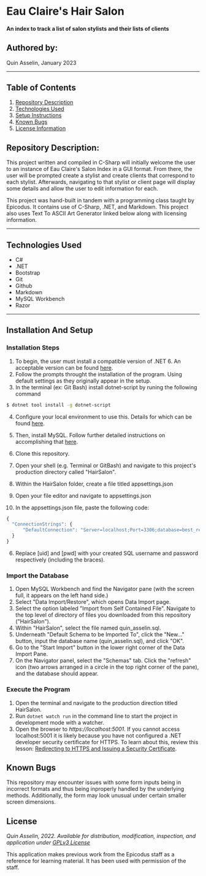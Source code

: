 # Eau Claire's Hair Salon

#### An index to track a list of salon stylists and their lists of clients

## Authored by: 
Quin Asselin, January 2023

***

## Table of Contents
1. [Repository Description](#repository-description)
2. [Technologies Used](#technologies-used)
3. [Setup Instructions](#installation-and-setup)
4. [Known Bugs](#known-bugs)
5. [License Information](#license)

## Repository Description:
This project written and compiled in C-Sharp will initially welcome the user to an instance of Eau Claire's Salon Index in a GUI format. From there, the user will be prompted create a stylist and create clients that correspond to each stylist. Afterwards, navigating to that stylist or client page will display some details and allow the user to edit information for each.

This project was hand-built in tandem with a programming class taught by Epicodus. It contains use of C-Sharp, .NET, and Markdown. This project also uses Text To ASCII Art Generator linked below along with licensing information.
***

## Technologies Used

- C#
- .NET
- Bootstrap
- Git
- Github
- Markdown
- MySQL Workbench
- Razor


***

## Installation And Setup

### Installation Steps
1. To begin, the user must install a compatible version of .NET 6. An acceptable version can be found [here](https://dotnet.microsoft.com/en-us/download/dotnet/6.0).
2. Follow the prompts throught the installation of the program. Using default settings as they originally appear in the setup.
3. In the terminal (ex: Git Bash) install dotnet-script by runing the following command
```bash
$ dotnet tool install -g dotnet-script
```
4. Configure your local environment to use this. Details for which can be found [here](https://www.learnhowtoprogram.com/c-and-net/getting-started-with-c/installing-dotnet-script).
5. Then, install MySQL. Follow further detailed instructions on accomplishing that [here](https://www.learnhowtoprogram.com/c-and-net/getting-started-with-c/installing-and-configuring-mysql).

1. Clone this repository.
2. Open your shell (e.g. Terminal or GitBash) and navigate to this project's production directory called "HairSalon".
3. Within the HairSalon folder, create a file titled appsettings.json
4. Open your file editor and navigate to appsettings.json
5. In the appsettings.json file, paste the following code:
```javascript
{
  "ConnectionStrings": {
      "DefaultConnection": "Server=localhost;Port=3306;database=best_restaurant_list;uid=[uid];pwd=[pwd];"
  }
}
```
6. Replace [uid] and [pwd] with your created SQL username and password respectively (including the braces).

### Import the Database

1. Open MySQL Workbench and find the Navigator pane (with the screen full, it appears on the left hand side.)
2. Select "Data Import/Restore", which opens Data Import page.
3. Select the option labeled "Import from Self Contained File". Navigate to the top level of directory of files you downloaded from this repository ("HairSalon").
4. Within "HairSalon", select the file named quin_asselin.sql.
5. Underneath "Default Schema to be Imported To", click the "New..." button, input the database name (quin_asselin.sql), and click "OK".
6. Go to the "Start Import" button in the lower right corner of the Data Import Pane.
7. On the Navigator panel, select the "Schemas" tab. Click the "refresh" icon (two arrows arranged in a circle in the top right corner of the pane), and the database should appear.

### Execute the Program
1. Open the terminal and navigate to the production direction titled HairSalon.
2. Run `dotnet watch run` in the command line to start the project in development mode with a watcher.
3. Open the browser to _https://localhost:5001_. If you cannot access localhost:5001 it is likely because you have not configured a .NET developer security certificate for HTTPS. To learn about this, review this lesson: [Redirecting to HTTPS and Issuing a Security Certificate](https://www.learnhowtoprogram.com/c-and-net/basic-web-applications/redirecting-to-https-and-issuing-a-security-certificate).

## Known Bugs
This repository may encounter issues with some form inputs being in incorrect formats and thus being inproperly handled by the underlying methods. Additionally, the form may look unusual under certain smaller screen dimensions.

## License
*Quin Asselin, 2022. Available for distribution, modification, inspection, and application under [GPLv3 License](https://www.gnu.org/licenses/gpl-3.0.en.html)*

This application makes previous work from the Epicodus staff as a reference for learning material. It has been used with permission of the staff.
